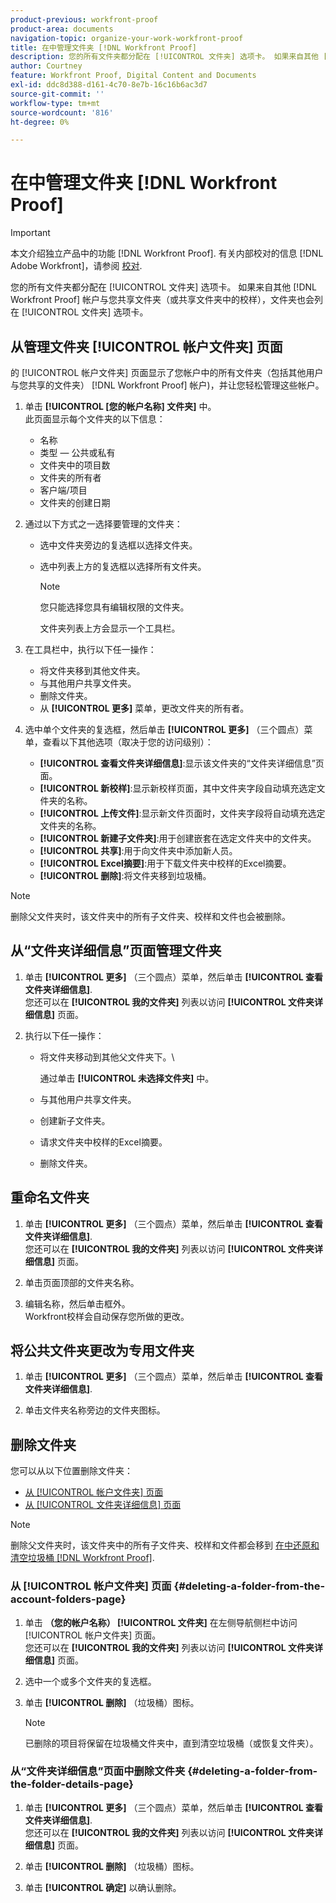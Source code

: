```yaml
---
product-previous: workfront-proof
product-area: documents
navigation-topic: organize-your-work-workfront-proof
title: 在中管理文件夹 [!DNL Workfront Proof]
description: 您的所有文件夹都分配在 [!UICONTROL 文件夹] 选项卡。 如果来自其他 [!DNL Workfront Proof] 帐户与您共享文件夹（或共享文件夹中的校样），文件夹也会列在 [!UICONTROL 文件夹] 选项卡。
author: Courtney
feature: Workfront Proof, Digital Content and Documents
exl-id: ddc8d388-d161-4c70-8e7b-16c16b6ac3d7
source-git-commit: ''
workflow-type: tm+mt
source-wordcount: '816'
ht-degree: 0%

---
```


# 在中管理文件夹 [!DNL Workfront Proof]

>[!IMPORTANT]
>
>本文介绍独立产品中的功能 [!DNL Workfront Proof]. 有关内部校对的信息 [!DNL Adobe Workfront]，请参阅 [校对](../../../review-and-approve-work/proofing/proofing.md).

您的所有文件夹都分配在 [!UICONTROL 文件夹] 选项卡。 如果来自其他 [!DNL Workfront Proof] 帐户与您共享文件夹（或共享文件夹中的校样），文件夹也会列在 [!UICONTROL 文件夹] 选项卡。

## 从管理文件夹 [!UICONTROL 帐户文件夹] 页面

的 [!UICONTROL 帐户文件夹] 页面显示了您帐户中的所有文件夹（包括其他用户与您共享的文件夹） [!DNL Workfront Proof] 帐户)，并让您轻松管理这些帐户。

1. 单击 **[!UICONTROL [您的帐户名称] 文件夹]** 中。\
   此页面显示每个文件夹的以下信息：

   * 名称
   * 类型 — 公共或私有
   * 文件夹中的项目数
   * 文件夹的所有者
   * 客户端/项目
   * 文件夹的创建日期

1. 通过以下方式之一选择要管理的文件夹：

   * 选中文件夹旁边的复选框以选择文件夹。
   * 选中列表上方的复选框以选择所有文件夹。

      >[!NOTE]
      >
      >您只能选择您具有编辑权限的文件夹。

      文件夹列表上方会显示一个工具栏。

1. 在工具栏中，执行以下任一操作：

   * 将文件夹移到其他文件夹。
   * 与其他用户共享文件夹。
   * 删除文件夹。
   * 从 **[!UICONTROL 更多]** 菜单，更改文件夹的所有者。

1. 选中单个文件夹的复选框，然后单击 **[!UICONTROL 更多]** （三个圆点）菜单，查看以下其他选项（取决于您的访问级别）：

   * **[!UICONTROL 查看文件夹详细信息]**:显示该文件夹的“文件夹详细信息”页面。
   * **[!UICONTROL 新校样]**:显示新校样页面，其中文件夹字段自动填充选定文件夹的名称。
   * **[!UICONTROL 上传文件]**:显示新文件页面时，文件夹字段将自动填充选定文件夹的名称。
   * **[!UICONTROL 新建子文件夹]**:用于创建嵌套在选定文件夹中的文件夹。
   * **[!UICONTROL 共享]**:用于向文件夹中添加新人员。
   * **[!UICONTROL Excel摘要]**:用于下载文件夹中校样的Excel摘要。
   * **[!UICONTROL 删除]**:将文件夹移到垃圾桶。

>[!NOTE]
>
>删除父文件夹时，该文件夹中的所有子文件夹、校样和文件也会被删除。

## 从“文件夹详细信息”页面管理文件夹

1. 单击 **[!UICONTROL 更多]** （三个圆点）菜单，然后单击 **[!UICONTROL 查看文件夹详细信息]**.\
   您还可以在 **[!UICONTROL 我的文件夹]** 列表以访问 **[!UICONTROL 文件夹详细信息]** 页面。

1. 执行以下任一操作：

   * 将文件夹移动到其他父文件夹下。\

      通过单击 **[!UICONTROL 未选择文件夹]** 中。

   * 与其他用户共享文件夹。
   * 创建新子文件夹。
   * 请求文件夹中校样的Excel摘要。
   * 删除文件夹。

## 重命名文件夹

1. 单击 **[!UICONTROL 更多]** （三个圆点）菜单，然后单击 **[!UICONTROL 查看文件夹详细信息]**.\
   您还可以在 **[!UICONTROL 我的文件夹]** 列表以访问 **[!UICONTROL 文件夹详细信息]** 页面。

1. 单击页面顶部的文件夹名称。
1. 编辑名称，然后单击框外。\
   Workfront校样会自动保存您所做的更改。

## 将公共文件夹更改为专用文件夹

1. 单击 **[!UICONTROL 更多]** （三个圆点）菜单，然后单击 **[!UICONTROL 查看文件夹详细信息]**.

1. 单击文件夹名称旁边的文件夹图标。

## 删除文件夹

您可以从以下位置删除文件夹：

* [从 [!UICONTROL 帐户文件夹] 页面](#deleting-a-folder-from-the-account-folders-page)
* [从 [!UICONTROL 文件夹详细信息] 页面](#deleting-a-folder-from-the-folder-details-page)

>[!NOTE]
>
>删除父文件夹时，该文件夹中的所有子文件夹、校样和文件都会移到 [在中还原和清空垃圾桶 [!DNL Workfront Proof]](../../../workfront-proof/wp-work-proofsfiles/manage-your-work/restore-and-empty-trash.md).

### 从 [!UICONTROL 帐户文件夹] 页面 {#deleting-a-folder-from-the-account-folders-page}

1. 单击 **（您的帐户名称） [!UICONTROL 文件夹]** 在左侧导航侧栏中访问 [!UICONTROL 帐户文件夹] 页面。\
   您还可以在 **[!UICONTROL 我的文件夹]** 列表以访问 **[!UICONTROL 文件夹详细信息]** 页面。

1. 选中一个或多个文件夹的复选框。
1. 单击 **[!UICONTROL 删除]** （垃圾桶）图标。

   >[!NOTE]
   >
   >已删除的项目将保留在垃圾桶文件夹中，直到清空垃圾桶（或恢复文件夹）。

### 从“文件夹详细信息”页面中删除文件夹 {#deleting-a-folder-from-the-folder-details-page}

1. 单击 **[!UICONTROL 更多]** （三个圆点）菜单，然后单击 **[!UICONTROL 查看文件夹详细信息]**.\
   您还可以在 **[!UICONTROL 我的文件夹]** 列表以访问 **[!UICONTROL 文件夹详细信息]** 页面。

1. 单击 **[!UICONTROL 删除]** （垃圾桶）图标。
1. 单击 **[!UICONTROL 确定]** 以确认删除。
